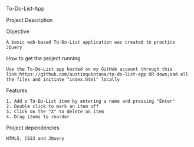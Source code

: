  To-Do-List-App

 Project Description

 Objective
    
    A basic web-based To-Do-List application was created to practice JQuery 

How to get the project running 

    Use the To-Do-List app hosted on my GitHub account through this link:https://github.com/austinquintana/to-do-list-app OR down;oad all the files and initiate "index.html" locally

Features

    1. Add a To-Do-List item by entering a name and pressing "Enter"
    2. Double click to mark an item off
    3. Click on the "X" to delete an item 
    4. Drag items to reorder 

Project dependencies 

    HTML5, CSS3 and JQuery 

    